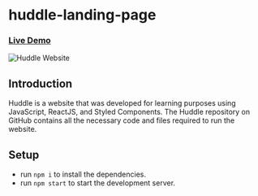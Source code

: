 # huddle-landing-page

### [Live Demo](https://musical-daffodil-fbc0da.netlify.app)

![Huddle Website](https://i.ibb.co/xmbpdm2/huddle-landing-page.png)

## Introduction 
Huddle is a website that was developed for learning purposes using JavaScript, ReactJS, and Styled Components. The Huddle repository on GitHub contains all the necessary code and files required to run the website.

## Setup
- run ```npm i``` to install the dependencies.
- run ```npm start``` to start the development server.
